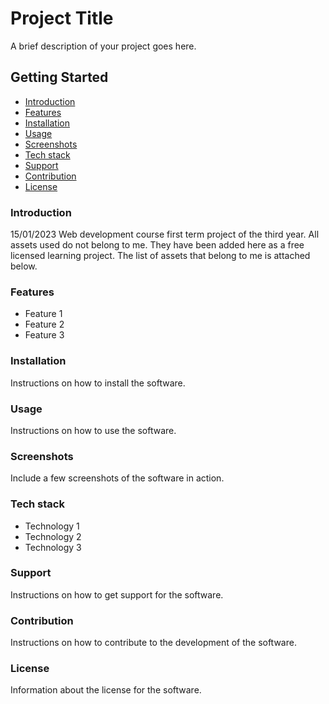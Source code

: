 # Project Title

A brief description of your project goes here.

## Getting Started

-   [Introduction](#introduction)
-   [Features](#features)
-   [Installation](#installation)
-   [Usage](#usage)
-   [Screenshots](#screenshots)
-   [Tech stack](#tech-stack)
-   [Support](#support)
-   [Contribution](#contribution)
-   [License](#license)

### Introduction

15/01/2023
Web development course first term project of the third year. All assets used do not belong to me. They have been added here as a free licensed learning project. The list of assets that belong to me is attached below.

### Features

-   Feature 1
-   Feature 2
-   Feature 3

### Installation

Instructions on how to install the software.

### Usage

Instructions on how to use the software.

### Screenshots

Include a few screenshots of the software in action.

### Tech stack

-   Technology 1
-   Technology 2
-   Technology 3

### Support

Instructions on how to get support for the software.

### Contribution

Instructions on how to contribute to the development of the software.

### License

Information about the license for the software.
